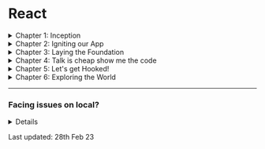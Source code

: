 # React

<details>

<summary>Chapter 1: Inception</summary>

## Theory

### What is Emmet?

- This is a shortcut that generates a large amount of code on writing some text/key in text editors.
- For example, if you type `doc` in VS Code this will generate an entire HTML boiler Plot for you. This is similar to the snippet.

---

### Difference between a Library and a Framework?

- The simple one difference
  | Framework | Library |
  | :--------------------------------------------------------: | :----------------: |
  | It provides ready-to-use tools for fast application dev | Libraries do not |

---

### What is CDN? Why do we use it?

- `CDN` stands for **Content Delivery Network**. It is a system of distributed systems that deliver content based on the user's geographical location.
- Why do we use it?
  - This is used to reduce the latency of content delivery and it improves the performance of the website.

---

### Why is React known as React?

- React is named React because of its ability to react to changes in data. React is called React because it was designed to be a declarative, efficient, and flexible JavaScript library for building user interfaces. The name "React" was chosen because the library was designed to allow developers to "react" to changes in state and data within an application, and to update the user interface in a declarative and efficient manner. React is a JavaScript-based UI development library. Facebook and an open-source developer community run it.

---

### What is cross-origin in the script tag?

- The cross-origin attribute sets the mode of the request to an HTTP CORS Request. Web pages often make requests to load resources on other servers. Here is where CORS comes in. A cross-origin request is a request for a resource (e.g. style sheets, iframes, images, fonts, or scripts) from another domain.

---

### What is the difference between React and ReactDOM?

- `React` is used to `create view` and `ReactDOM` is responsible for actually `rendering UI` in the browser.

---

### What is difference between react.development.js and react.production.js files via CDN?

- The development build is used - as the name suggests - for development reasons.

- The production build, on the other hand, runs in production mode which means this is the code running on your client's machine.

---

### What are async and defer?

- In practice, defer is used for scripts that need the whole DOM, and/or their relative execution order is important.

- And async is used for independent scripts, like counters or ads. And their relative execution order does not matter.

---

<details>

<summary>JS DOM Fundamentals</summary>

### How to create an element?

- We create any element for example `h1` with the help of `document.createElement("h1")`.We create any element for example paragraph with the help of `document.createElement("p")`.

---

### How to add text to created element?

- With the help of `variable_name.innerHTML("Hello")`

---

### Where to store this created element?

- For this we must have the `id` of the `div`, this can be done with the help of `document.getElementById("id_name")`

---

### How to push the element inside the id?

- This can be done with the help of `append child (variable_to_be_pushed)`, `appendChild` will push the created element to the div.

---

</details>

## Coding

### Build your first `Hello World` program using Just `HTML`

- We can Simply add an `h1` tag to create our first Hello World Program.

```HTML
<!DOCTYPE html>
<html lang="en">
  <head>
    <meta charset="UTF-8" />
    <meta http-equiv="X-UA-Compatible" content="IE=edge" />
    <meta name="viewport" content="width=device-width, initial-scale=1.0" />
    <title>Document</title>
  </head>
  <body>
    <!-- Simply use h1 tag -->
    <h1>Hello World</h1>
  </body>
</html>
```

[Code 🔗](../1.Inception/HelloWorld.html)

---

### Build your first `Hello World` program using`JS` to manipulate the `DOM`

```HTML
<body>
  <!-- JS is written inside script tag 👍 -->
  <script>
    const heading = document.createElement(""); //creating h1 tag!
    heading.innerHTML = "Hello World"; // adding content to the h1 tag!
    //now we need to push this heading into the div
    const value = document.getElementById("root");
    value.appendChild(heading); //pushing heading into the div with the help of appendChild
  </script>
</body>
```

[Code 🔗](../1.Inception/2.HelloWorldUsingJs.html)

---

### Build your first `Hello World` program using `React`.

```html
<body>
  <div id="root">Not Rendered</div>

  <script
    crossorigin
    src="https://unpkg.com/react@18/umd/react.development.js"
  ></script>
  <script
    crossorigin
    src="https://unpkg.com/react-dom@18/umd/react-dom.development.js"
  ></script>

  <script>
    const heading = React.createElement("h1", {}, "Hello Wolrd"); //this will override everything inside the root!, means anything written will get overwritten
    //React element is an Object 💯
    const root = ReactDOM.createRoot(document.getElementById("root")); //whatever you passing becomes the root
    //passing react element inside the root
    root.render(heading); //just like appednChild()in JS!
  </script>
</body>
```

---

</details>

<!-- End of Chapter 1 -->

<details>

<summary>Chapter 2: Igniting our App</summary>

## Theory

### What is NPM?

- NPM is a tool used for package management.
  NPM as most people call it is `Node package Manager` but that's not correct. NPM does not have any particular FULL form check this [link](https://www.npmjs.com/)

- Though its use is to manage all the packages that get installed on the dev machine.

- An alternative for this one is `yarn`.

---

### How to initialze `NPM`?

```
npm init
```

This will ask you all the necessary details about the project.

If you want to skip this you can simply run:

```
npm init -y
```

> `npm` takes care of it and creates the package.json JSON file automatically, but without configurations.

---

### What is Parcel/Webpack? Why do we need it?

- Parcel and Webpack both are the `Bundlers` which help very helpful in making our REACT application more powerful.

We need bundlers because:

1. Minify our code
2. It uses HMR (Hot Module Replacement) parcel to keep track via the file watcher algorithm
3. Cleaning our Code
4. Image Optimization
5. Caching
6. HTTPS server in dev
7. Compatible with older versions of the browser
8. Port Number
9. Zero Configuration

---

### How to config the Parcel

```
npm install -D parcel
```

> here -D stands for DevDependencie

**Parcel Commands** :

- For development build:

```
npx parcel <entry_point>
```

- For production build :

```
npx parcel build <entry_point>
```

---

### What is .parcel-cache ?

- When we build the project using parcel we always see this `.pracel-cache` in the directory. `.pracel-cache` is used by the parcel to **reduce** the **build time** of the project.
- So whenever the parcel builds anything again it does not have to build everything from scratch and re-initialize, everything, and the build will always be close to the first build time or less than the build time.

---

### What is npx?

- npx is a tool that is used to execute the packages, it simply means execute using npm.

## Coding

### Initialize npm into your repo

```shell
npm init
```

`OR`

- This skips the entire configuration which is asked by the npm during its initialization.

```shell
npm init -y
```

---

### install react and react-dom

- Installing react library

```shell
npm i react
```

- Installing react dom library

```shell
npm i react-dom
```

---

### Install parcel

- Use this command to install the parcel

```
npm i parcel
```

OR

```
npm install parcel
```

> Both convey the same meaning

---

### Add scripts for “start” and “build” with parcel commands

- This is present inside the package.json

```
  "scripts": {
    "start": "parcel index.html",
    "build": "parcel build index.html",
    "test": "jest"
  },
```

Output:

<img src = "./2.Igniting our App/src/img/5.npm run start.png">

---

### Add browserlists

[Read More here!](https://browsersl.ist/#q=%3E+0.2%25%2C+not+dead%2C+not+op_mini+all)

```JSON
{
  "name": "2.igniting_our_app",
  "version": "1.0.0",
  "description": "Chapter 2 Igniting our App!",
  "main": "srcipt.js",
  "scripts": {
    "test": "jest"
  },
  "repository": {
    "type": "git",
    "url": "git+https://github.com/swayamterode/react.git"
  },
  "author": "Swayam Terode",
  "license": "ISC",
  "bugs": {
    "url": "https://github.com/swayamterode/react/issues"
  },
  "homepage": "https://github.com/swayamterode/react#readme",
  "devDependencies": {
    "parcel": "^2.8.2",
    "process": "^0.11.10"
  },
  "dependencies": {
    "react": "^18.2.0",
    "react-dom": "^18.2.0"
  },
  //   this is how we can use the browserlist
  "browserlist": ["last 10 versions"]
}
```

---

</details>

<details>

<summary>Chapter 3: Laying the Foundation</summary>

## Theory

### What is JSX?

- JSX is behind the scene an `React.createElement()` which returns an `object` and then `HTML(DOM)`

- The main requirement for JSX to run perfectly is the `Babel` package!

- The Babel package already came with the Parcel so we don't install it again

---

### How to create the variable in JSX?

```jsx
const heading = <h1 id="heading1">This is heading 1 in JSX</h1>;
```

---

### How to render this JSX element?

```js
const root = ReactDOM.createRoot(document.getElementById("root"));

root.render(heading);
```

---

### How do we create the functional Component?

- Firstly functional Component is similar to the ES6 function.

```jsx
const HeaderComponent = () => {
  return (
    <div>
      <h1 id="jsx1">This is an Heading 1 using JSX</h1>
    </div>
  );
};
```

- Another way of writing the Functional Component!

```jsx
const HeaderComponent2 = function () {
  return (
    <div>
      <h2 id="jsx2">This is an Heading 2 using JSX</h2>
    </div>
  );
};
```

Another way of writing the Functional Component (Cool developer way 😎)!

```jsx
const HeaderComponent3 = () => (
  <div>
    <h3 id="jsx3">This is an Heading 3 using JSX</h3>
  </div>
);
```

---

### How to render this functional Component?

```jsx
root.render(<HeaderComponent />);
```

This will give the output as:

```
This is a Heading 1 using JSX
```

---

### How to render one functional Component as the other functional Component?

<br>

```jsx
const RenderHeaderComponent = () => {
  return (
    <div>
      {/*Can also run JS code inside this*/}
      {<HeaderComponent />} {/*Component Composition*/}
      {/** Both are same*/}
      {HeaderComponent2()}
      <h4 id="jsx4">This is JSX4 functional Component</h4>
    </div>
  );
};
```

> 💡 If you use a component inside the component then it is known as Component Composition or Composing Component.

---

### How to render the JSX variable inside the functional Component?

```jsx
const RenderHeaderComponent = () => {
  return (
    <div>
      {<HeaderComponent />}
      {/** Both are same*/}
      {HeaderComponent2()}
      {/* Variable*/}
      {heading}
      <h4 id="jsx4">This is JSX4 functional Component</h4>
    </div>
  );
};
```

## Coding

- [Code](./3.Laying%20the%20Foundation/script.js)

---

</details>

<details>

<summary>Chapter 4: Talk is cheap show me the code</summary>

## Theory

### Is JSX mandatory for REACT?

- No `JSX` is not mandatory for REACT! The same which can be done by JSX can also be done with plain JavaScript. We can use React.CreateElement() instead of `JSX` but we prefer to use JSX because it enhances readability and reduces code complexity.

---

### Is ES6 mandatory for REACT?

- If we don’t use ES6 in react, there is an alternative to perform. We use `create-react-class` instead of ES6. Let’s see some variations between ES6 and the create-react-class method.

---

### `{TitleComponent} vs {<TitleComponent/>} vs {<TitleComponent></TitleComponent>}` in JSX

- `{TitleComponent}` - is a just normal variable which is similar to React.createElement. Anything enclosed inside { ... } is just a piece of JS.
- `{<TitleComponent/>}` - this return the functional component JSX value
- `{<TitleComponent></TitleComponent>}` - it is equivalent to `{<TitleComponent/>}` if there is no children

---

### How can I write comments in JSX?

- `{/* Comments are allowed here */}`

---

### What is `React.Fragment` and `<>` `</>` ?

- `<React.Fragment></React.Fragment>` is a feature in React that allows you to return multiple elements from a React component by allowing you to group a list of children without adding extra nodes to the DOM. <></> is the shorthand tag for React.Fragment. The only difference between them is that the shorthand version **does not support the key attribute**.

**Example**:

```jsx
return (
  <React.Fragment>
    <Header />
    <Navigation />
    <Main />
    <Footer />
  </React.Fragment>
);
```

`OR`

```
return (
        <>
            <Header />
            <Navigation />
            <Main />
            <Footer />
        </>
    );
```

```
Both of these have the same meaning.
```

---

### What is Reconciliation in React?

- `Reconciliation` is a process through which the browser updates its DOM. This is done with the help of a `diffing algorithm`. Whenever the root elements have different types, React will tear down the old tree and build a new tree from scratch. When tearing down a tree, old DOM nodes are destroyed.
- React stores a copy of browser DOM is known as virtual DOM. The comparison is done by `diffing algorithm` between `Virtual DOM` and `Real DOM` it finds out the changed node and updates only the changed part and the rest nodes are kept as it is. This comparison is known as _Reconciliation_.

[read more here 🚀](https://reactjs.org/docs/reconciliation.html)

---

### What is React Fiber?

- React Fiber is a concept of ReactJS that is used to render a system faster, smoother, and smarter. The Fiber reconciler, which became the default reconciler for React 16 and above, is a complete rewrite of React’s reconciliation algorithm to solve some long-standing issues in React. Because Fiber is asynchronous, React can:

  - Pause, resume, and restart rendering work on components as new updates come in
  - Reuse previously completed work and even abort it if not needed
  - Split work into chunks and prioritize tasks based on importance

---

### Why do we need keys in React?

- Keys help React identify which items have **changed, are added, or are removed**. Keys should be given to the elements inside the array to give the elements a stable identity

Example :

```js
<li key={0}> 0</li>
```

---

### Can we use the index as keys in React?

- Yes, we can use the index as keys, but it is not considered good practice to use them because the order of items may change. This can negatively impact performance and may cause issues with the component state. Keys are taken from each object which is being rendered. There might be a possibility that if we modify the incoming data react may render them in an unusual order.

---

### What are props in React?

- props stand for properties. props are used in React to pass data from one component to another

Example:

```jsx
function App() {
  return (
    <div className="App">
      <Tool name="swayam" tool="VS Code" /> // name and tool are props
    </div>
  );
}
```

---

### What is Config-Driven UI?

- Config Driven UI is based on the configurations the app receives. The offers in India are different during the Diwali sale but are not the same in the other parts of the world.
- This is known as `Config Driven UI`.

---

### Difference between Virtual DOM and Real DOM?

<div align = "center">

| Virtual Dom                                                                                                               | Real DOM                                                                                |
| :------------------------------------------------------------------------------------------------------------------------ | :-------------------------------------------------------------------------------------- |
| DOM manipulation is very expensive                                                                                        | DOM manipulation is very easy                                                           |
| There is too much memory wastage                                                                                          | No memory wastage                                                                       |
| It updates Slow                                                                                                           | It updates fast                                                                         |
| It can directly update HTML                                                                                               | It can’t update HTML directly                                                           |
| Creates a new DOM if the element updates.                                                                                 | Update the JSX if the element is updated                                                |
| It allows us to directly target any specific node (HTML element) It can produce about 200,000 Virtual DOM Nodes / Second. | It represents the UI of your application It is only a virtual representation of the DOM |

</div>

## Coding

- [Code](./4.Talk%20is%20Cheap%20Show%20Me%20The%20Code/script.js) (Heavily Commented)

---

</details>

<details>

<summary>Chapter 5: Let's get Hooked!</summary>

## Theory

### What is the difference between Named export, Default export, and \* as export?

- In a `named export`, you give a specific name to an item when you export it from a file, and then use that same name to import it in another file. You can have multiple named exports in a single file, and import only the items that you need.

Example:

```js
export const Header = () => {
  return (
    <div className="header">
      <Title />
      <div className="nav-items">
        <ul>
          <li>Home</li>
          <li>About Us</li>
          <li>Contact</li>
          <li>Cart</li>
        </ul>
      </div>
    </div>
  );
};
```

How to import this:

```jsx
import { Header } from "./components/Header";
```

- In a `default export`, you don't give a specific name to an item when you export it from a file, but rather you use the keyword default to indicate that this is the default export. There can only be one default export in a file.

Example:

```jsx
const Header = () => {
  return (
    <div className="header">
      <Title />
      <div className="nav-items">
        <ul>
          <li>Home</li>
          <li>About Us</li>
          <li>Contact</li>
          <li>Cart</li>
        </ul>
      </div>
    </div>
  );
};
export default Header; ///this is how we export the default 👌
```

How to import this?

```jsx
import Header from "./components/Header";
```

- The `* as` syntax is used when you want to import all exports from a file into a single object.

Example

```jsx
import * as XYZ from "./components/Header";

//using the * as

const AppLayout = () => {
  return (
    <React.Fragment>
      <XYZ.Header />
      <Body />
      <Footer />
    </React.Fragment>
  );
};
```

---

### What is the importance of the config.js file?

- All the Hardcoded data is written in `config.js`. When we use the same code in multiple parts of the App we can write that piece of code in the `config.js`.

- Here we also prefer to export it as `named export` so that only the particular component can be used whenever needed.

---

### What are React Hooks?

- React Hooks in simpler words is just a normal function. It allows us to use `useState( )` and other Hooks as well.

---

### Why do we need a useState Hook?

- The main reason to use `useState()` is that JS can't update the variable in React so we use `useState()` with `useState()` which changes the variable/component. This functionality is not provided by JS in React.

---

## Coding

- [Create config File](./5.Let's%20Get%20Hooked/src/config.js)
- [Create a Search Box in your App](./5.Let's%20Get%20Hooked/src/components/Body.js)

---

</details>

<details>

<summary>Chapter 6: Exploring the World</summary>

## Theory

### What is Monolith architecture?

- All components of the application, including the `user interface`, `business logic`, etc are built and deployed as a single application.
- It is usually easy to deploy and develop as all the components are packed together and deployed as a single Unit.
- It may also lead to several issues such as scalability issues, and difficulty in maintaining the codebase as all the files are in the same folder/repo.

---

### What is the difference between Monolith and Microservices?

- In Monolith all components of the application are built and deployed as a single application.

- In microservices, the single application is divided into various small chunks such as `UI`, `Payment Processing`, `auth`, etc. It is easier to maintain the codebase, it's more scalable.

---

### Why do we need useEffect?

- It allows us to manage the component side effects such as `fetching the API`, `subscribing to events`, or manipulating the `DOM`.
- Updating the component state

useEffect( ) accepts two arguments: `callback function` and `dependency array`.

```js
useEffect(() => {
  // .
  // .
  // .
  // .
  // .
}, []);
```

The `() => {}` is a callback function and `[]` is called an empty dependency array. If anything that we pass (suppose currentState) inside the `[]` it triggers the callback function and changes the state of the application.

```jsx
useEffect(() => {
  setCurrentState("true");
}, [currentState]);
```

If we do not pass an empty dependency array then the useEffect runs whenever the UI is rendered.

```jsx
useEffect(() => {});
```

---

### What is optional chaining?

- Optional Chaining is the JavaScript feature that allows us to access the properties or the methods of the object.

- It is represented by the question mark symbol `?` and can be used with the combination of the `.` or bracket notation `[]`.

See the example 👇

![OptionalChaining](./6.Exploring%20the%20World/Assignment/img/optionalChaining.png)

---

### What is Shimmer UI?

- It is just a skeleton of the component which will load when there are any UI changes or any state changes.

- Shimmer UI is designed to improve the user experience by reducing load time.

- Overall, Shimmer UI is a useful technique for improving the user experience of web applications by providing visual feedback during content loading. It helps to reduce user frustration and prevent users from leaving the application due to long load times or lack of feedback.

---

### What is the difference between JS expression and JS statement

In general, expressions are used to compute values or return values from functions, while statements are used to control the flow of a program and perform actions.

---

### What is Conditional Rendering?

- `Conditional rendering` in React works the same way conditions work in `JavaScript`. Use JavaScript operators like `if` or the `conditional operator` to create elements representing the current state, and let React update the UI to match them. for example:

```js
// Using the Ternary operator as a shorthand way of writing an if-else statement
{isLoggedIn? (return <UserGreeting />) : (return <GuestGreeting />)};
// Using an if…else Statement
{
  (if (isLoggedIn) {
    return <UserGreeting />;
  }else {
    return <GuestGreeting />;
  })
}
// Using Logical &&
{isLoggedIn && <button>Logout</button>}
```

---

### What is CORS?

- Cross-Origin Resource Sharing (CORS) is an HTTP-header-based mechanism that allows a server to indicate any origins (domain, scheme, or port) other than its own from which a browser should permit loading resources. CORS defines a way in which a browser and server can interact to determine whether it is safe to allow the cross-origin request.

---

### What is async await?

- `Async`: It simply allows us to write promises-based code as if it was synchronous and it checks that we are not breaking the execution thread. It operates asynchronously via the event loop. Async functions will always return a promise. It makes sure that a promise is returned and if it is not returned then JavaScript automatically wraps it in a promise which is resolved with its value.
- `Await`: Await function is used to wait for the promise. It could be used within the async block only. It makes the code wait until the promise returns a result. It only makes the async block wait.

  for example:

```jsx
// async function getRestaurant to fetch Swiggy API data
async function getRestaurants() {
  const data = await fetch("Swiggy_API_URL");
  const json = await data.json();
  // we get the Swiggy API data in json format
  console.log(json);
}
```

---

### What is the use of const json = await data.json(); in getRestaurants()?

- The data object, returned by the `await fetch()`, is a generic placeholder for multiple data formats. so we can extract the JSON object from a fetch response by using await `data.json(). data.json()` is a method on the data object that lets you extract a JSON object from the data or response. The method returns a promise because we have used await keyword. so `data.json()` returns a promise resolved to a `JSON` object.

## Coding

- [Build Shimmer UI](./6.Exploring%20the%20World/src/components/Shimmer.js)

</details>

---

### Facing issues on local?

<details>

<br>

1. Install `npm`

```
npm init
```

1. Install `Parcel`

```
npm i -D parcel
```

1. Open Terminal in VSCode and write:

```
npm start
```

</details>

Last updated: 28th Feb 23
